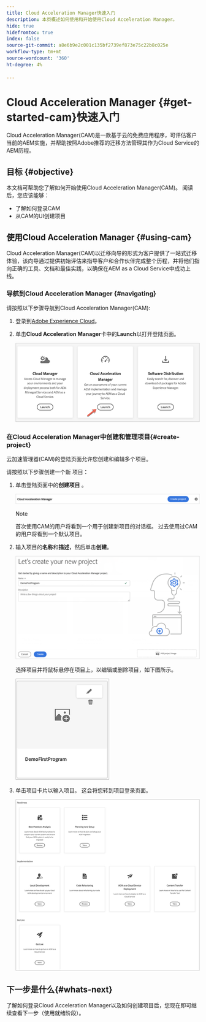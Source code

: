 ```yaml
---
title: Cloud Acceleration Manager快速入门
description: 本页概述如何使用和开始使用Cloud Acceleration Manager。
hide: true
hidefromtoc: true
index: false
source-git-commit: a8e6b9e2c001c135bf2739ef873e75c22b8c025e
workflow-type: tm+mt
source-wordcount: '360'
ht-degree: 4%

---
```



# Cloud Acceleration Manager {#get-started-cam}快速入门

Cloud Acceleration Manager(CAM)是一款基于云的免费应用程序，可评估客户当前的AEM实施，并帮助按照Adobe推荐的迁移方法管理其作为Cloud Service的AEM历程。

## 目标 {#objective}

本文档可帮助您了解如何开始使用Cloud Acceleration Manager(CAM)。 阅读后，您应该能够：

* 了解如何登录CAM
* 从CAM的UI创建项目

## 使用Cloud Acceleration Manager {#using-cam}

Cloud Acceleration Manager(CAM)以迁移向导的形式为客户提供了一站式迁移体验，该向导通过提供初始评估来指导客户和合作伙伴完成整个历程，并将他们指向正确的工具、文档和最佳实践，以确保在AEM as a Cloud Service中成功上线。

### 导航到Cloud Acceleration Manager {#navigating}

请按照以下步骤导航到Cloud Acceleration Manager(CAM):

1. 登录到[Adobe Experience Cloud](https://experience.adobe.com)。

1. 单击&#x200B;**Cloud Acceleration Manager**&#x200B;卡中的&#x200B;**Launch**&#x200B;以打开登陆页面。

   ![图像](/help/move-to-cloud-service/cloud-acceleration-manager/assets/cam-1.png)

### 在Cloud Acceleration Manager中创建和管理项目{#create-project}

云加速管理器(CAM)的登陆页面允许您创建和编辑多个项目。

请按照以下步骤创建一个新 项目：

1. 单击登陆页面中的&#x200B;**创建项目** 。

   ![图像](/help/move-to-cloud-service/cloud-acceleration-manager/assets/cam-2.png)

   >[!NOTE]
   >首次使用CAM的用户将看到一个用于创建新项目的对话框。 过去使用过CAM的用户将看到一个默认项目。

1. 输入项目的&#x200B;**名称**&#x200B;和&#x200B;**描述**，然后单击&#x200B;**创建**。

   ![图像](/help/move-to-cloud-service/cloud-acceleration-manager/assets/cam-3.png)

   选择项目并将鼠标悬停在项目上，以编辑或删除项目，如下图所示。

   ![图像](/help/move-to-cloud-service/cloud-acceleration-manager/assets/cam-4.png)

1. 单击项目卡片以输入项目。 这会将您转到项目登录页面。

   ![图像](/help/move-to-cloud-service/cloud-acceleration-manager/assets/cam-5.png)


## 下一步是什么{#whats-next}

了解如何登录Cloud Acceleration Manager以及如何创建项目后，您现在即可继续查看下一步（使用就绪阶段）。